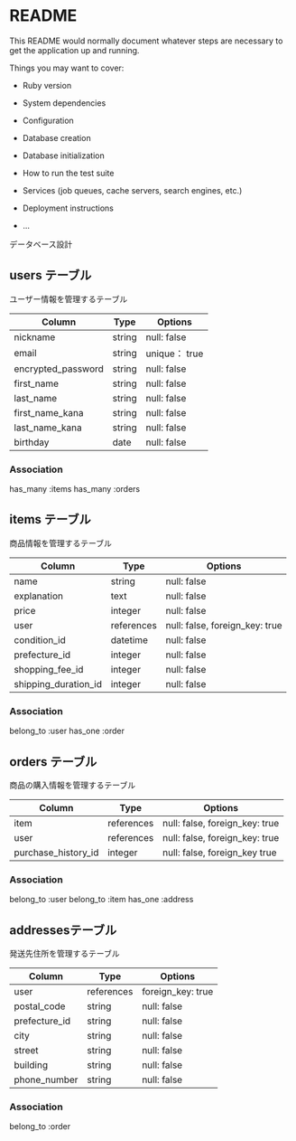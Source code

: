 # README

This README would normally document whatever steps are necessary to get the
application up and running.

Things you may want to cover:

* Ruby version

* System dependencies

* Configuration

* Database creation

* Database initialization

* How to run the test suite

* Services (job queues, cache servers, search engines, etc.)

* Deployment instructions

* ...

データベース設計

## users テーブル
ユーザー情報を管理するテーブル

| Column                     | Type    | Options                                 |
|----------------------------|---------|-----------------------------------------|
| nickname                   | string  | null: false                             |
| email                      | string  | unique： true                           |
| encrypted_password         | string  | null: false                             |
| first_name                 | string  | null: false                             |
| last_name                  | string  | null: false                             |
| first_name_kana            | string  | null: false                             |
| last_name_kana             | string  | null: false                             |
| birthday                   | date    | null: false                             |

### Association
has_many :items
has_many :orders

## items テーブル
商品情報を管理するテーブル

| Column               | Type      | Options                                  |
|----------------------|-----------|------------------------------------------|
| name                 | string    | null: false                              |
| explanation          | text      | null: false                              |
| price                | integer   | null: false                              |
| user                 | references| null: false, foreign_key: true           |
| condition_id         | datetime  | null: false                              |
| prefecture_id        | integer   | null: false                              |
| shopping_fee_id      | integer   | null: false                              |
| shipping_duration_id | integer   | null: false                              |



### Association
belong_to :user
has_one :order


## orders テーブル
商品の購入情報を管理するテーブル

| Column            | Type         | Options                             |
|-------------------|--------------|-------------------------------------|
| item              | references   | null: false, foreign_key: true      |
| user              | references   | null: false, foreign_key: true      |
|purchase_history_id| integer      | null: false, foreign_key true       |

### Association
belong_to :user
belong_to :item
has_one :address


## addressesテーブル
発送先住所を管理するテーブル

| Column           | Type       | Options                        |
|------------------|------------|--------------------------------|
| user             | references | foreign_key: true              |
| postal_code      | string     | null: false                    |
| prefecture_id    | string     | null: false                    |
| city             | string     | null: false                    |
| street           | string     | null: false                    |
| building         | string     | null: false                    |
| phone_number     | string     | null: false                    |

 
### Association
belong_to :order